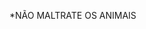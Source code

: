 <!doctype html>
<html lang=pt-br>
<html>
<head>
<title>meio ambiente</title>
<p>*NÃO MALTRATE OS ANIMAIS <p/>
